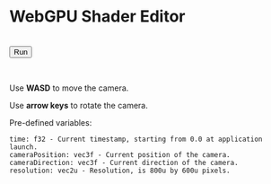 # WebGPU Shader Editor

<script src="shader_editor.js" defer></script>
<p id="webgpuCheck"></p>
<center>
	<canvas id="webgpuCanvas" width="800" height="600"></canvas>
</center>
<br>
<button id="webgpuRefreshFragmentShader">Run</button>
<p class="highlight" id="webgpuFragmentShader" contenteditable="true"></p>
<p class="highlight" id="webgpuFragmentShaderCompilationMessage"></p>

Use **WASD** to move the camera.

Use **arrow keys** to rotate the camera.

Pre-defined variables:
```
time: f32 - Current timestamp, starting from 0.0 at application launch.
cameraPosition: vec3f - Current position of the camera.
cameraDirection: vec3f - Current direction of the camera.
resolution: vec2u - Resolution, is 800u by 600u pixels.
```